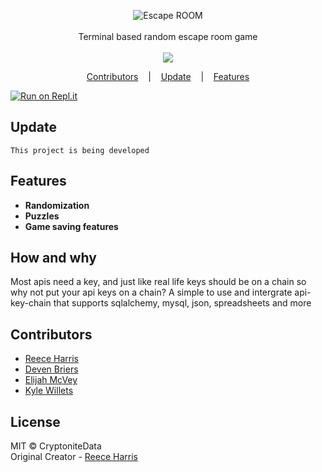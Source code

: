 
<p align=center>

  <img src="https://i.imgur.com/pZQRQ9k.png" alt="Escape ROOM" />

  <br>
  <br>
  <span>Terminal based random escape room game <br></span>
  <br>
  <a target="_blank" href="https://www.python.org/downloads/" title="Python version"><img src="https://img.shields.io/badge/python-%3E=_3.8-green.svg"></a>
</p>

<p align="center">
  <a href="#Contributors">Contributors</a>
  &nbsp;&nbsp;&nbsp;|&nbsp;&nbsp;&nbsp;
  <a href="#Update">Update</a>
  &nbsp;&nbsp;&nbsp;|&nbsp;&nbsp;&nbsp;
  <a href="#Features">Features</a>
</p>

[![Run on Repl.it](https://user-images.githubusercontent.com/27065646/92304596-bf719b00-ef7f-11ea-987f-2c1f3c323088.png)](https://repl.it/github/NotReeceHarris/EscapeRoomtlevel)

## Update
```console
This project is being developed
```

## Features
* <strong>Randomization</strong>
* <strong>Puzzles</strong>
* <strong>Game saving features</strong>


## How and why
<span>Most apis need a key, and just like real life keys should be on a chain so why not put your api keys on a chain?</span>
<span>A simple to use and intergrate api-key-chain that supports sqlalchemy, mysql, json, spreadsheets and more</span>

## Contributors
* [Reece Harris](https://github.com/NotReeceHarris) 
* [Deven Briers](https://www.linkedin.com/in/deven-briers-5b62541bb/)
* [Elijah McVey](https://www.linkedin.com/in/elijah-mcvey-97a5b81bb/)
* [Kyle Willets](https://www.linkedin.com/in/kyle-willets-2315b81bb/)

## License

MIT © CryptoniteData<br/>
Original Creator - [Reece Harris](https://github.com/NotReeceHarris)

